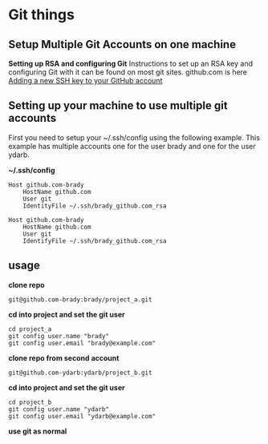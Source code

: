 # Git things

## Setup Multiple Git Accounts on one machine

**Setting up RSA and configuring Git**
Instructions to set up an RSA key and configuring Git with it can be found on most git sites.
github.com is here [Adding a new SSH key to your GitHub account](https://help.github.com/en/articles/adding-a-new-ssh-key-to-your-github-account)

## Setting up your machine to use multiple git accounts
First you need to setup your ~/.ssh/config using the following example. This example has multiple accounts one for the user brady and one for the user ydarb. 

**~/.ssh/config**

	Host github.com-brady
		HostName github.com
		User git
		IdentityFile ~/.ssh/brady_github.com_rsa

	Host github.com-brady
		HostName github.com
		User git
		IdentifyFile ~/.ssh/brady_github.com_rsa

  

## usage
**clone repo**

    git@github.com-brady:brady/project_a.git

**cd into project and set the git user**

	cd project_a
	git config user.name "brady"
	git config user.email "brady@example.com"

**clone repo from second account**

    git@github.com-ydarb:ydarb/project_b.git

**cd into project and set the git user**

	cd project_b
	git config user.name "ydarb"
	git config user.email "ydarb@example.com"

**use git as normal**

